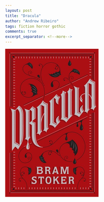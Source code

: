 ```yaml
---
layout: post
title: "Dracula"
author: "Andrew Ribeiro"
tags: fiction horror gothic
comments: true
excerpt_separator: <!--more-->
---
```


<img src="book_covers/dracula.jpg">